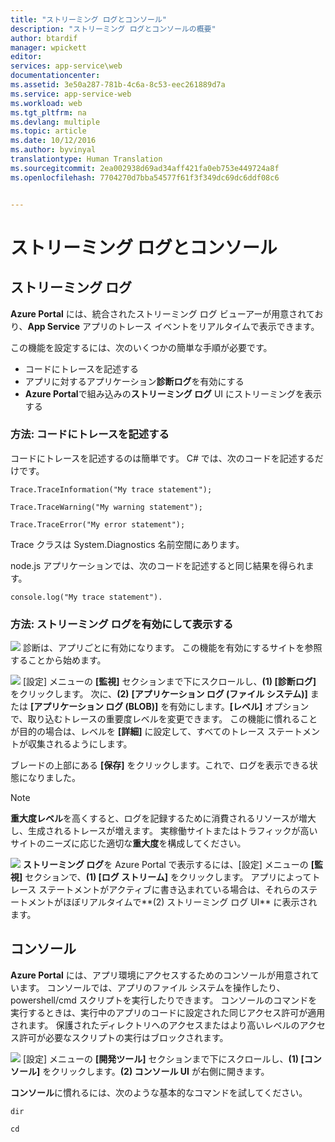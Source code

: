 ```yaml
---
title: "ストリーミング ログとコンソール"
description: "ストリーミング ログとコンソールの概要"
author: btardif
manager: wpickett
editor: 
services: app-service\web
documentationcenter: 
ms.assetid: 3e50a287-781b-4c6a-8c53-eec261889d7a
ms.service: app-service-web
ms.workload: web
ms.tgt_pltfrm: na
ms.devlang: multiple
ms.topic: article
ms.date: 10/12/2016
ms.author: byvinyal
translationtype: Human Translation
ms.sourcegitcommit: 2ea002938d69ad34aff421fa0eb753e449724a8f
ms.openlocfilehash: 7704270d7bba54577f61f3f349dc69dc6ddf08c6


---
```

# <a name="streaming-logs-and-the-console"></a>ストリーミング ログとコンソール
## <a name="streaming-logs"></a>ストリーミング ログ
**Azure Portal** には、統合されたストリーミング ログ ビューアーが用意されており、**App Service** アプリのトレース イベントをリアルタイムで表示できます。  

この機能を設定するには、次のいくつかの簡単な手順が必要です。

* コードにトレースを記述する
* アプリに対するアプリケーション**診断ログ**を有効にする
* **Azure Portal**で組み込みの**ストリーミング ログ** UI にストリーミングを表示する

### <a name="how-to-write-traces-in-your-code"></a>方法: コードにトレースを記述する
コードにトレースを記述するのは簡単です。  C# では、次のコードを記述するだけです。

`````````````````````````
Trace.TraceInformation("My trace statement");
`````````````````````````

`````````````````````````
Trace.TraceWarning("My warning statement");
`````````````````````````

`````````````````````````
Trace.TraceError("My error statement");
`````````````````````````

Trace クラスは System.Diagnostics 名前空間にあります。

node.js アプリケーションでは、次のコードを記述すると同じ結果を得られます。

`````````````````````````
console.log("My trace statement").
`````````````````````````

### <a name="how-to-enable-and-view-the-streaming-logs"></a>方法: ストリーミング ログを有効にして表示する
![][BrowseSitesScreenshot] 診断は、アプリごとに有効になります。 この機能を有効にするサイトを参照することから始めます。  

![][DiagnosticsLogs] [設定] メニューの **[監視]** セクションまで下にスクロールし、**(1) [診断ログ]** をクリックします。 次に、**(2)** **[アプリケーション ログ (ファイル システム)]** または **[アプリケーション ログ (BLOB)]** を有効にします。**[レベル]** オプションで、取り込むトレースの重要度レベルを変更できます。 この機能に慣れることが目的の場合は、レベルを **[詳細]** に設定して、すべてのトレース ステートメントが収集されるようにします。

ブレードの上部にある **[保存]** をクリックします。これで、ログを表示できる状態になりました。

> [!NOTE]
> **重大度レベル**を高くすると、ログを記録するために消費されるリソースが増大し、生成されるトレースが増えます。 実稼働サイトまたはトラフィックが高いサイトのニーズに応じた適切な**重大度**を構成してください。 
> 
> 

![][StreamingLogsScreenshot] **ストリーミング ログ**を Azure Portal で表示するには、[設定] メニューの **[監視]** セクションで、**(1) [ログ ストリーム]** をクリックします。 アプリによってトレース ステートメントがアクティブに書き込まれている場合は、それらのステートメントがほぼリアルタイムで**(2) ストリーミング ログ UI** に表示されます。

## <a name="console"></a>コンソール
**Azure Portal** には、アプリ環境にアクセスするためのコンソールが用意されています。 コンソールでは、アプリのファイル システムを操作したり、powershell/cmd スクリプトを実行したりできます。 コンソールのコマンドを実行するときは、実行中のアプリのコードに設定された同じアクセス許可が適用されます。 保護されたディレクトリへのアクセスまたはより高いレベルのアクセス許可が必要なスクリプトの実行はブロックされます。  

![][ConsoleScreenshot] [設定] メニューの **[開発ツール]** セクションまで下にスクロールし、**(1) [コンソール]** をクリックします。**(2) コンソール UI** が右側に開きます。

**コンソール**に慣れるには、次のような基本的なコマンドを試してください。

`````````````````````````
dir
`````````````````````````

`````````````````````````
cd
`````````````````````````

<!-- Images. -->
[DiagnosticsLogs]: ./media/web-sites-streaming-logs-and-console/diagnostic-logs.png
[BrowseSitesScreenshot]: ./media/web-sites-streaming-logs-and-console/browse-sites.png
[StreamingLogsScreenshot]: ./media/web-sites-streaming-logs-and-console/streaming-logs.png
[ConsoleScreenshot]: ./media/web-sites-streaming-logs-and-console/console.png



<!--HONumber=Nov16_HO3-->


